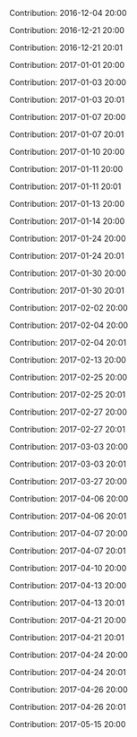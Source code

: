 Contribution: 2016-12-04 20:00

Contribution: 2016-12-21 20:00

Contribution: 2016-12-21 20:01

Contribution: 2017-01-01 20:00

Contribution: 2017-01-03 20:00

Contribution: 2017-01-03 20:01

Contribution: 2017-01-07 20:00

Contribution: 2017-01-07 20:01

Contribution: 2017-01-10 20:00

Contribution: 2017-01-11 20:00

Contribution: 2017-01-11 20:01

Contribution: 2017-01-13 20:00

Contribution: 2017-01-14 20:00

Contribution: 2017-01-24 20:00

Contribution: 2017-01-24 20:01

Contribution: 2017-01-30 20:00

Contribution: 2017-01-30 20:01

Contribution: 2017-02-02 20:00

Contribution: 2017-02-04 20:00

Contribution: 2017-02-04 20:01

Contribution: 2017-02-13 20:00

Contribution: 2017-02-25 20:00

Contribution: 2017-02-25 20:01

Contribution: 2017-02-27 20:00

Contribution: 2017-02-27 20:01

Contribution: 2017-03-03 20:00

Contribution: 2017-03-03 20:01

Contribution: 2017-03-27 20:00

Contribution: 2017-04-06 20:00

Contribution: 2017-04-06 20:01

Contribution: 2017-04-07 20:00

Contribution: 2017-04-07 20:01

Contribution: 2017-04-10 20:00

Contribution: 2017-04-13 20:00

Contribution: 2017-04-13 20:01

Contribution: 2017-04-21 20:00

Contribution: 2017-04-21 20:01

Contribution: 2017-04-24 20:00

Contribution: 2017-04-24 20:01

Contribution: 2017-04-26 20:00

Contribution: 2017-04-26 20:01

Contribution: 2017-05-15 20:00

